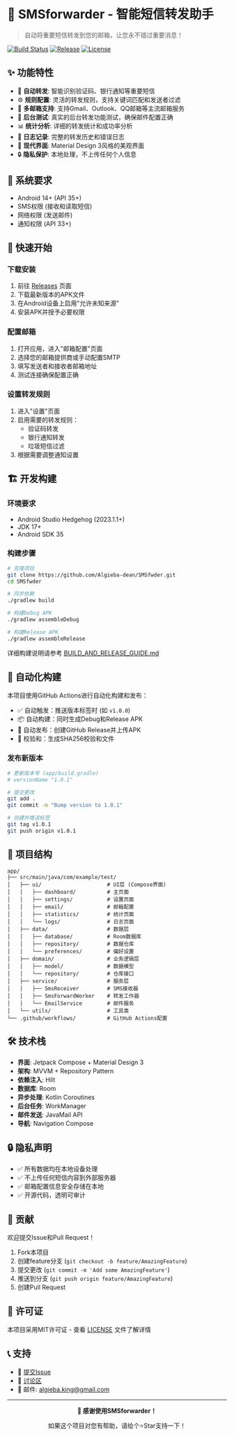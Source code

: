 # 📱 SMSforwarder - 智能短信转发助手

> 自动将重要短信转发到您的邮箱，让您永不错过重要消息！

[![Build Status](https://github.com/Algieba-dean/SMSfwder/actions/workflows/build-and-release.yml/badge.svg)](https://github.com/Algieba-dean/SMSfwder/actions/workflows/build-and-release.yml)
[![Release](https://img.shields.io/github/v/release/Algieba-dean/SMSfwder)](https://github.com/Algieba-dean/SMSfwder/releases)
[![License](https://img.shields.io/badge/license-MIT-blue.svg)](LICENSE)

## ✨ 功能特性

- 🚀 **自动转发**: 智能识别验证码、银行通知等重要短信
- ⚙️ **规则配置**: 灵活的转发规则，支持关键词匹配和发送者过滤
- 📧 **多邮箱支持**: 支持Gmail、Outlook、QQ邮箱等主流邮箱服务
- 🧪 **后台测试**: 真实的后台转发功能测试，确保邮件配置正确
- 📊 **统计分析**: 详细的转发统计和成功率分析
- 📝 **日志记录**: 完整的转发历史和错误日志
- 🎨 **现代界面**: Material Design 3风格的美观界面
- 🔒 **隐私保护**: 本地处理，不上传任何个人信息

## 📱 系统要求

- Android 14+ (API 35+)
- SMS权限 (接收和读取短信)
- 网络权限 (发送邮件)
- 通知权限 (API 33+)

## 🚀 快速开始

### 下载安装

1. 前往 [Releases](https://github.com/Algieba-dean/SMSfwder/releases) 页面
2. 下载最新版本的APK文件
3. 在Android设备上启用"允许未知来源"
4. 安装APK并授予必要权限

### 配置邮箱

1. 打开应用，进入"邮箱配置"页面
2. 选择您的邮箱提供商或手动配置SMTP
3. 填写发送者和接收者邮箱地址
4. 测试连接确保配置正确

### 设置转发规则

1. 进入"设置"页面
2. 启用需要的转发规则：
   - 验证码转发
   - 银行通知转发
   - 垃圾短信过滤
3. 根据需要调整通知设置

## 🏗️ 开发构建

### 环境要求

- Android Studio Hedgehog (2023.1.1+)
- JDK 17+
- Android SDK 35

### 构建步骤

```bash
# 克隆项目
git clone https://github.com/Algieba-dean/SMSfwder.git
cd SMSfwder

# 同步依赖
./gradlew build

# 构建Debug APK
./gradlew assembleDebug

# 构建Release APK
./gradlew assembleRelease
```

详细构建说明请参考 [BUILD_AND_RELEASE_GUIDE.md](BUILD_AND_RELEASE_GUIDE.md)

## 🤖 自动化构建

本项目使用GitHub Actions进行自动化构建和发布：

- ✅ 自动触发：推送版本标签时 (如 `v1.0.0`)
- 📦 自动构建：同时生成Debug和Release APK
- 🚀 自动发布：创建GitHub Release并上传APK
- 🔐 校验和：生成SHA256校验和文件

### 发布新版本

```bash
# 更新版本号 (app/build.gradle)
# versionName "1.0.1"

# 提交更改
git add .
git commit -m "Bump version to 1.0.1"

# 创建并推送标签
git tag v1.0.1
git push origin v1.0.1
```

## 📁 项目结构

```
app/
├── src/main/java/com/example/test/
│   ├── ui/                     # UI层 (Compose界面)
│   │   ├── dashboard/          # 主页面
│   │   ├── settings/           # 设置页面
│   │   ├── email/              # 邮箱配置
│   │   ├── statistics/         # 统计页面
│   │   └── logs/               # 日志页面
│   ├── data/                   # 数据层
│   │   ├── database/           # Room数据库
│   │   ├── repository/         # 数据仓库
│   │   └── preferences/        # 偏好设置
│   ├── domain/                 # 业务逻辑层
│   │   ├── model/              # 数据模型
│   │   └── repository/         # 仓库接口
│   ├── service/                # 服务层
│   │   ├── SmsReceiver         # SMS接收器
│   │   ├── SmsForwardWorker    # 转发工作器
│   │   └── EmailService        # 邮件服务
│   └── utils/                  # 工具类
└── .github/workflows/          # GitHub Actions配置
```

## 🛠️ 技术栈

- **界面**: Jetpack Compose + Material Design 3
- **架构**: MVVM + Repository Pattern
- **依赖注入**: Hilt
- **数据库**: Room
- **异步处理**: Kotlin Coroutines
- **后台任务**: WorkManager
- **邮件发送**: JavaMail API
- **导航**: Navigation Compose

## 🔒 隐私声明

- ✅ 所有数据均在本地设备处理
- ✅ 不上传任何短信内容到外部服务器
- ✅ 邮箱配置信息安全存储在本地
- ✅ 开源代码，透明可审计

## 🤝 贡献

欢迎提交Issue和Pull Request！

1. Fork本项目
2. 创建feature分支 (`git checkout -b feature/AmazingFeature`)
3. 提交更改 (`git commit -m 'Add some AmazingFeature'`)
4. 推送到分支 (`git push origin feature/AmazingFeature`)
5. 创建Pull Request

## 📄 许可证

本项目采用MIT许可证 - 查看 [LICENSE](LICENSE) 文件了解详情

## 📞 支持

- 📝 [提交Issue](https://github.com/Algieba-dean/SMSfwder/issues)
- 💬 [讨论区](https://github.com/Algieba-dean/SMSfwder/discussions)
- 📧 邮件: algieba.king@gmail.com

---

<div align="center">

**🎉 感谢使用SMSforwarder！**

如果这个项目对您有帮助，请给个⭐Star支持一下！

</div> 